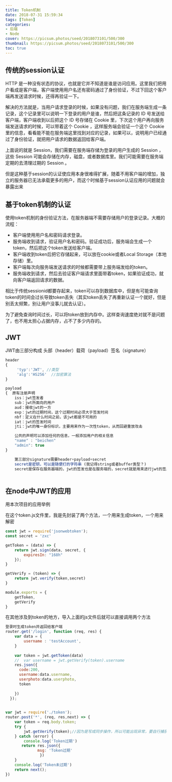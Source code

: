 ```yaml
---
title: Token机制
date: 2018-07-31 15:59:34
tags: [Token]
categories: 
- 后端
- Node
cover: https://picsum.photos/seed/2018073101/500/300
thumbnail: https://picsum.photos/seed/2018073101/500/300
toc: true
---
```


## 传统的session认证
   HTTP 是一种没有状态的协议，也就是它并不知道是谁是访问应用。这里我们把用户看成是客户端，客户端使用用户名还有密码通过了身份验证，不过下回这个客户端再发送请求时候，还得再验证一下。

   解决的方法就是，当用户请求登录的时候，如果没有问题，我们在服务端生成一条记录，这个记录里可以说明一下登录的用户是谁，然后把这条记录的 ID 号发送给客户端，客户端收到以后把这个 ID 号存储在 Cookie 里，下次这个用户再向服务端发送请求的时候，可以带着这个 Cookie ，这样服务端会验证一个这个 Cookie 里的信息，看看能不能在服务端这里找到对应的记录，如果可以，说明用户已经通过了身份验证，就把用户请求的数据返回给客户端。

   上面说的就是 Session，我们需要在服务端存储为登录的用户生成的 Session ，这些 Session 可能会存储在内存，磁盘，或者数据库里。我们可能需要在服务端定期的去清理过期的 Session 。

   但是这种基于session的认证使应用本身很难得扩展，随着不用客户端的增加，独立的服务器已无法承载更多的用户，而这个时候基于session认证应用的问题就会暴露出来

## 基于token机制的认证
使用token机制的身份验证方法，在服务器端不需要存储用户的登录记录。大概的流程：

+ 客户端使用用户名和密码请求登录。
+ 服务端收到请求，验证用户名和密码。验证成功后，服务端会生成一个token，然后把这个token发送给客户端。
+ 客户端收到token后把它存储起来，可以放在cookie或者Local Storage（本地存储）里。
+ 客户端每次向服务端发送请求的时候都需要带上服务端发给的token。
+ 服务端收到请求，然后去验证客户端请求里面带着token，如果验证成功，就向客户端返回请求的数据。

相比于传统sessionid都要存起来，token可以存到数据库中，但是有可能查询token的时间会过长导致token丢失（其实token丢失了再重新认证一个就好，但是别丢太频繁，别让用户没事儿就去认证）。

为了避免查询时间过长，可以将token放到内存中。这样查询速度绝对就不是问题了，也不用太担心占据内存，占不了多少内存的。

## JWT
JWT由三部分构成   头部（header）载荷（payload）签名（signature）
```js
header
{
     'typ':'JWT', //类型
     'alg':'HS256'  //加密算法
}
```
```js
payload
{  原有注册声明
    iss：jwt签发者
    sub：jwt所面向的用户
    aud：接收jwt的一方
    exp：jwt的过期时间，这个过期时间必须大于签发时间
    nbf：定义在什么时间之前，该jwt都是不可用的
    iat：jwt的签发时间
    jti：jwt的唯一身份标识，主要用来作为一次性token，从而回避重放攻击 

    公共的声明可以添加任何的信息，一般添加用户的相关信息
    "name" : "beichen"
    "admin": true
}
```

```js
    第三部分signature需要header+payload+secret
    secret是密钥，可以是随便打的字符串 (我记得string或者buffer类型？)
    secret是保存在服务器端的，jwt的签发也是在服务端的，secret就是用来进行jwt的签发和jwt的验证，所以它就是你服务端的私钥，在任何场景都不应该流露出去，一旦客户端得知这个secret，那就意味着客户端可以自我签发jwt了
   
```

## 在node中JWT的应用
用本次项目的应用举例

在这个token.js文件里，我是先封装了两个方法，一个用来生成token，一个用来解密
```js
const jwt = require('jsonwebtoken');
const secret = 'zxc' 

getToken = (data) => {
    return jwt.sign(data, secret, {
        expiresIn: "168h"
    });
}

getVerify = (token) => {
    return jwt.verify(token,secret)
}

module.exports = {
    getToken,
    getVerify
}
```

在其他涉及到token的地方，导入上面的js文件后就可以直接调用两个方法

```js
登录时生成token并返回给客户端
router.get('/login', function (req, res) { 
    var data = {
        username : 'testAccount',
    }
  
    var token = jwt.getToken(data)
    //  var username = jwt.getVerify(token).username
    res.json({
      code:200,
      username:data.username,
      userphoto:data.userphoto,
      token
     
    })
  });
  
```


```js
var jwt = require('./token');
router.post('*', (req, res,next) => {
    var token = req.body.token;
    try {
        jwt.getVerify(token);//因为是写成同步操作，所以可能出现异常，要自行捕获
    } catch (error) {
        console.log('Token过期')
       return res.json({
              msg: 'Token过期'
               })
    }
    console.log('Token未过期')
    return next();
})

```
